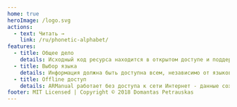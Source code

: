 ```yaml
---
home: true
heroImage: /logo.svg
actions:
  - text: Читать →
    link: /ru/phonetic-alphabet/
features:
  - title: Общее дело
    details: Исходный код ресурса находится в открытом доступе и поддерживается сообществом. Любой желающий может внести свой вклад в проект. Название проекта созвучно "Our Manual" ("наше руководство") не просто так!
  - title: Выбор языка
    details: Информация должна быть доступна всем, независимо от языковой принадлежности. Если в ARManual нет поддержки вашего языка, вы можете помочь сообществу, добавив перевод.
  - title: Offline доступ
    details: ARManual работает без доступа к сети Интернет - данные сохраняются на вашем устройстве и обновляются по мере публикации новых статей. Также, при просмотре с мобильного браузера, вы сможете установить данную страницу в качестве приложения!
footer: MIT Licensed | Copyright © 2018 Domantas Petrauskas
---
```

